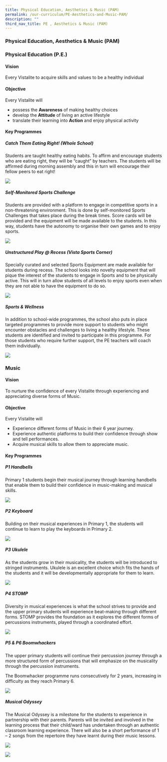 ```yaml
---
title: Physical Education, Aesthetics & Music (PAM)
permalink: /our-curriculum/PE-Aesthetics-and-Music-PAM/
description: ""
third_nav_title: PE , Aesthetics & Music (PAM)
---
```

### Physical Education, Aesthetics & Music (PAM)

### Physical Education (P.E.)

#### Vision
Every Vistalite to acquire skills and values to be a healthy individual

#### Objective
Every Vistalite will
*   possess the **Awareness** of making healthy choices
*   develop the **Attitude** of living an active lifestyle
*   translate their learning into **Action** and enjoy physical activity

#### Key Programmes
##### **Catch Them Eating Right! (Whole School)**
Students are taught healthy eating habits. To affirm and encourage students who are eating right, they will be “caught” by teachers. The students will be affirmed during morning assembly and this in turn will encourage their fellow peers to eat right!

![](/images/CATCH%20THEM%20EATING%20RIGHT.jpg)

##### **Self-Monitored Sports Challenge**
Students are provided with a platform to engage in competitive sports in a non-threatening environment. This is done by self-monitored Sports Challenges that takes place during the break times. Score cards will be provided and the equipment will be made available to the students. In this way, students have the autonomy to organise their own games and to enjoy sports.

![](/images/Self%20Monitored%20Sports%20Challenge.jpg)

##### **Unstructured Play @ Recess (Vista Sports Corner)**
Specially curated and selected Sports Equipment are made available for students during recess. The school looks into novelty equipment that will pique the interest of the students to engage in Sports and to be physically active. This will in turn allow students of all levels to enjoy sports even when they are not able to have the equipment to do so.

![](/images/Unstructured%20Play.jpg)

##### **Sports & Wellness**
In addition to school-wide programmes, the school also puts in place targeted programmes to provide more support to students who might encounter obstacles and challenges to living a healthy lifestyle. These students are identified and invited to participate in this programme. For those students who require further support, the PE teachers will coach them individually.

![](/images/Sports_%20Wellness.jpg)

### Music

#### Vision
To nurture the confidence of every Vistalite through experiencing and appreciating diverse forms of Music.

#### Objective
Every Vistalite will
*   Experience different forms of Music in their 6 year journey.
*   Experience authentic platforms to build their confidence through show and tell performances.
*   Acquire musical skills to allow them to appreciate music.

#### Key Programmes
##### **P1 Handbells**
Primary 1 students begin their musical journey through learning handbells that enable them to build their confidence in music-making and musical skills.

![](/images/P1%20Handbells.jpg)

##### **P2 Keyboard**
Building on their musical experiences in Primary 1, the students will continue to learn to play the keyboards in Primary 2.

![](/images/P2%20Keyboard.jpg)

##### **P3 Ukulele**
As the students grow in their musicality, the students will be introduced to stringed instruments. Ukulele is an excellent choice which fits the hands of the students and it will be developmentally appropriate for them to learn.

![](/images/P3%20Ukulele.jpg)

##### **P4 STOMP**
Diversity in musical experiences is what the school strives to provide and the upper primary students will experience beat-making through different forms. STOMP provides the foundation as it explores the different forms of percussions instruments, played through a coordinated effort.

![](/images/P4%20STOMP.jpg)

##### **P5 & P6 Boomwhackers**
The upper primary students will continue their percussion journey through a more structured form of percussions that will emphasize on the musicality through the percussion instruments.

The Boomwhacker programme runs consecutively for 2 years, increasing in difficulty as they reach Primary 6.

![](/images/P5_6%20Boomwhacker.jpg)

##### **Musical Odyssey**
The Musical Odyssey is a milestone for the students to experience in partnership with their parents. Parents will be invited and involved in the learning process that their child/ward has undertaken through an authentic classroom learning experience. There will also be a short performance of 1 – 2 songs from the repertoire they have learnt during their music lessons.

![](/images/Music%20Odyssey%201.jpg)

![](/images/Music%20Odyssey%202.jpg)